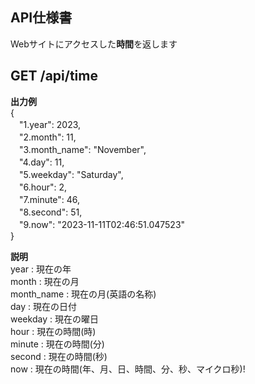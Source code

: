 ## API仕様書
Webサイトにアクセスした**時間**を返します

## GET /api/time
**出力例**<br>
{<br>
　"1.year": 2023,<br>
　"2.month": 11,<br>
　"3.month_name": "November",<br>
　"4.day": 11,<br>
　"5.weekday": "Saturday",<br>
　"6.hour": 2,<br>
　"7.minute": 46,<br>
　"8.second": 51,<br>
　"9.now": "2023-11-11T02:46:51.047523"<br>
}<br>

**説明**<br>
year : 現在の年<br>
month : 現在の月<br>
month_name : 現在の月(英語の名称)<br>
day : 現在の日付<br>
weekday : 現在の曜日<br>
hour : 現在の時間(時)<br>
minute : 現在の時間(分)<br>
second : 現在の時間(秒)<br>
now : 現在の時間(年、月、日、時間、分、秒、マイクロ秒)!<br>
